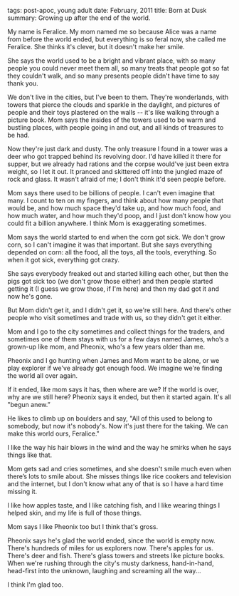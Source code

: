 tags: post-apoc, young adult
date: February, 2011
title: Born at Dusk
summary: Growing up after the end of the world.

My name is Feralice. My mom named me so because Alice was a name from before the world ended, but everything is so feral now, she called me Feralice. She thinks it's clever, but it doesn't make her smile.

She says the world used to be a bright and vibrant place, with so many people you could never meet them all, so many treats that people got so fat they couldn't walk, and so many presents people didn't have time to say thank you.

We don't live in the cities, but I've been to them. They're wonderlands, with towers that pierce the clouds and sparkle in the daylight, and pictures of people and their toys plastered on the walls -- it's like walking through a picture book. Mom says the insides of the towers used to be warm and bustling places, with people going in and out, and all kinds of treasures to be had.

Now they're just dark and dusty. The only treasure I found in a tower was a deer who got trapped behind its revolving door. I'd have killed it there for supper, but we already had rations and the corpse would've just been extra weight, so I let it out. It pranced and skittered off into the jungled maze of rock and glass. It wasn't afraid of me; I don't think it'd seen people before.

Mom says there used to be billions of people. I can't even imagine that many. I count to ten on my fingers, and think about how many people that would be, and how much space they'd take up, and how much food, and how much water, and how much they'd poop, and I just don’t know how you could fit a billion anywhere. I think Mom is exaggerating sometimes.

Mom says the world started to end when the corn got sick. We don't grow corn, so I can't imagine it was that important. But she says everything depended on corn: all the food, all the toys, all the tools, everything. So when it got sick, everything got crazy.

She says everybody freaked out and started killing each other, but then the pigs got sick too (we don't grow those either) and then people started getting it (I guess we grow those, if I'm here) and then my dad got it and now he's gone.

But Mom didn't get it, and I didn't get it, so we're still here. And there's other people who visit sometimes and trade with us, so they didn't get it either.

Mom and I go to the city sometimes and collect things for the traders, and sometimes one of them stays with us for a few days named James, who’s a grown-up like mom, and Pheonix, who's a few years older than me.

Pheonix and I go hunting when James and Mom want to be alone, or we play explorer if we've already got enough food. We imagine we're finding the world all over again.

If it ended, like mom says it has, then where are we? If the world is over, why are we still here? Pheonix says it ended, but then it started again. It's all "begun anew.”

He likes to climb up on boulders and say, "All of this used to belong to somebody, but now it's nobody's. Now it's just there for the taking. We can make this world ours, Feralice."

I like the way his hair blows in the wind and the way he smirks when he says things like that.

Mom gets sad and cries sometimes, and she doesn't smile much even when there’s lots to smile about. She misses things like rice cookers and television and the internet, but I don't know what any of that is so I have a hard time missing it.

I like how apples taste, and I like catching fish, and I like wearing things I helped skin, and my life is full of those things.

Mom says I like Pheonix too but I think that's gross.

Pheonix says he's glad the world ended, since the world is empty now. There's hundreds of miles for us explorers now. There's apples for us. There's deer and fish. There's glass towers and streets like picture books. When we're rushing through the city's musty darkness, hand-in-hand, head-first into the unknown, laughing and screaming all the way...

I think I'm glad too.
